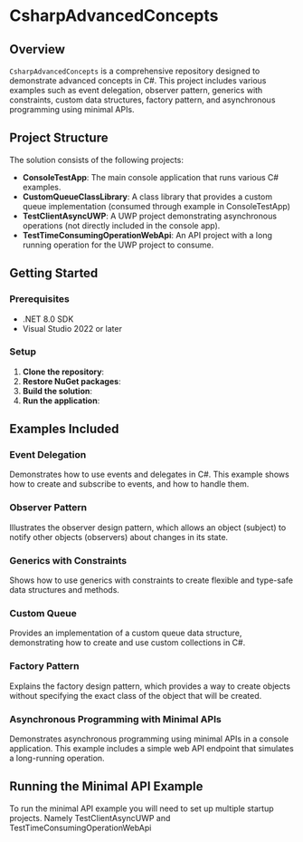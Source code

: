 # CsharpAdvancedConcepts

## Overview

`CsharpAdvancedConcepts` is a comprehensive repository designed to demonstrate advanced concepts in C#. This project includes various examples such as event delegation, observer pattern, generics with constraints, custom data structures, factory pattern, and asynchronous programming using minimal APIs.

## Project Structure

The solution consists of the following projects:

- **ConsoleTestApp**: The main console application that runs various C# examples.
- **CustomQueueClassLibrary**: A class library that provides a custom queue implementation (consumed through example in ConsoleTestApp)
- **TestClientAsyncUWP**: A UWP project demonstrating asynchronous operations (not directly included in the console app).
- **TestTimeConsumingOperationWebApi**: An API project with a long running operation for the UWP project to consume.

## Getting Started

### Prerequisites

- .NET 8.0 SDK
- Visual Studio 2022 or later

### Setup

1. **Clone the repository**:
2. **Restore NuGet packages**:
3. **Build the solution**:
4. **Run the application**:

## Examples Included

### Event Delegation

Demonstrates how to use events and delegates in C#. This example shows how to create and subscribe to events, and how to handle them.

### Observer Pattern

Illustrates the observer design pattern, which allows an object (subject) to notify other objects (observers) about changes in its state.

### Generics with Constraints

Shows how to use generics with constraints to create flexible and type-safe data structures and methods.

### Custom Queue

Provides an implementation of a custom queue data structure, demonstrating how to create and use custom collections in C#.

### Factory Pattern

Explains the factory design pattern, which provides a way to create objects without specifying the exact class of the object that will be created.

### Asynchronous Programming with Minimal APIs

Demonstrates asynchronous programming using minimal APIs in a console application. This example includes a simple web API endpoint that simulates a long-running operation.

## Running the Minimal API Example

To run the minimal API example you will need to set up multiple startup projects. Namely TestClientAsyncUWP and TestTimeConsumingOperationWebApi
